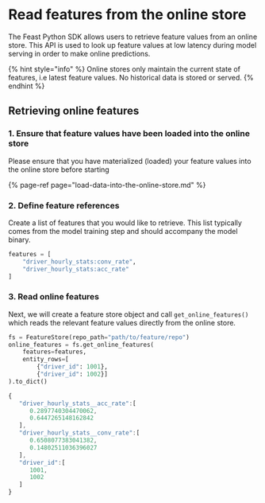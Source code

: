 # Read features from the online store

The Feast Python SDK allows users to retrieve feature values from an online store. This API is used to look up feature values at low latency during model serving in order to make online predictions.

{% hint style="info" %}
Online stores only maintain the current state of features, i.e latest feature values. No historical data is stored or served.
{% endhint %}

## Retrieving online features

### 1. Ensure that feature values have been loaded into the online store

Please ensure that you have materialized \(loaded\) your feature values into the online store before starting

{% page-ref page="load-data-into-the-online-store.md" %}

### 2. Define feature references

Create a list of features that you would like to retrieve. This list typically comes from the model training step and should accompany the model binary.

```python
features = [
    "driver_hourly_stats:conv_rate",
    "driver_hourly_stats:acc_rate"
]
```

### 3. Read online features

Next, we will create a feature store object and call `get_online_features()` which reads the relevant feature values directly from the online store.

```python
fs = FeatureStore(repo_path="path/to/feature/repo")
online_features = fs.get_online_features(
    features=features,
    entity_rows=[
        {"driver_id": 1001},
        {"driver_id": 1002}]
).to_dict()
```

```javascript
{
   "driver_hourly_stats__acc_rate":[
      0.2897740304470062,
      0.6447265148162842
   ],
   "driver_hourly_stats__conv_rate":[
      0.6508077383041382,
      0.14802511036396027
   ],
   "driver_id":[
      1001,
      1002
   ]
}
```

